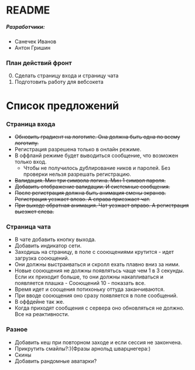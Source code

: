 # README #

##### Разработчики:
* Санечек Иванов
* Антон Гришин

### План действий фронт

0. Сделать страницу входа и страницу чата
0. Подготовить работу для вебсокета


# Список предложений

### Страница входа

* ~~Обновить градиент на логотипе. Она должна быть одна по всему логотипу.~~
* Регистрация разрешена только в онлайн режиме.
* В оффланй режиме будет выводиться сообщение, что возможен только вход. 
	* Чтобы не получилось дублирование ников и паролей. Без проверки нельзя разрешать регистрацию.
* ~~Валидация. Мин три символа логина. Мин 1 символ пароля.~~
* ~~Добавить отображение валидации. И системные сообщения.~~
* ~~После регистрация должна быть анимация смены экранов. Регистрация уезжает влево. А справа приезжает чат.~~
* ~~При выходе обратная анимация. Чат уезжает вправо. А регистрация выезжет слева.~~

### Страница чата

* В чате добавить кнопку выхода.
* Добавить индикатор сети.
* Заходишь на страницу, в поле с сооющениями крутится - идет загрузка сооющений.
* Они должны выстраиваться и скролл ехать плавно вниз за ними.
* Новые сооющения не должны появлятьсь чаще чем 1 в 3 секунды. Если их приходит больше, то они должны накапливаться и появляется плашка - Сооющений 10 - показать все.
* Время идет и соощения потихоньку оттуда заканчиваются.
* При вводе сооющения оно сразу появляется в поле сообщений. 
* В оффдейне так же.
* Когда приходят сообщения с сервера оно обновляться не должно. Все на реактивности.

### Разное
* Добавить кеш при повторном заходе и если сессия не закончена.
* Прикрутить смайлы?:)(Фразы арнольд шварцнегера:)
* Скины
* Добавить рандомные аватарки?
